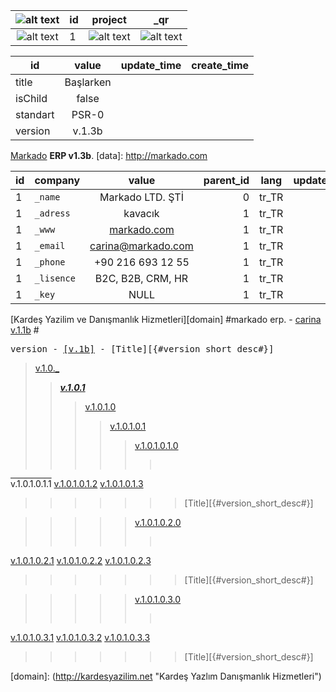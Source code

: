 <MTMarkdownOptions output='raw'>



| ![alt text][logo] | id  | project | _qr |
| :-------------: | ------------- | ------------- | ------------- |
| ![alt text][logo4] | 1 | ![alt text][logo2] | ![alt text][logo3] |





[logo]: http://kardesyazilim.net/k64.png "Kardeş Yazılım Danışmanlık Hizmetleri"
[logo2]: http://kardesyazilim.net/m64.png "Kardeş Yazılım Danışmanlık Hizmetleri"
[logo3]: http://kardesyazilim.net/mqr64.png "Kardeş Yazılım Danışmanlık Hizmetleri"
[logo4]: http://kardesyazilim.net/kqr64.png "Kardeş Yazılım Danışmanlık Hizmetleri"


| id | value | update_time | create_time |
| ------------- |:-------------: |:-------------: |:-------------: |
| title | Başlarken|  | |
| isChild | false | | |
| standart | PSR-0 | | |
| version | v.1.3b | | |





 

[Markado](http://markado.com) **ERP v1.3b**.
[data]: http://markado.com

| id       | company        | value          | parent_id | lang | update_time | create_time |
| ------------- |:------------- |:-------------:| -------------:| :-------------:| :-------------:| :-------------:|
| 1 | `_name`      |  Markado LTD. ŞTİ| 0 | tr_TR |  |  |
| 1 | `_adress`     | kavacık      | 1 | tr_TR |  |  |
| 1 | `_www`     | [markado.com][markado]      | 1 | tr_TR |  |  |
| 1 | `_email`     | carina@markado.com     | 1 | tr_TR |  |  |
| 1 | `_phone`     | +90 216 693 12 55     | 1 | tr_TR |  |  |
| 1 | `_lisence`     | B2C, B2B, CRM, HR     | 1 | tr_TR |  |  |
| 1 | `_key`     | NULL     | 1 | tr_TR |  |  |


[markado]: http://markado.com




[Kardeş Yazilim ve Danışmanlık Hizmetleri][domain]
#markado erp. - [carina v.1.1b](_push/v.1.1.b.md) #



<pre>version - <a href="/_push/" title="Carina Erp v.1b">[v.1b]</a> - [Title][{#version_short_desc#}]</pre>


>[v.1.0._](/_push/v.1.0.md "v.1.0")
>>[***v.1.0.1***](/_push/v.1.0.1.md)
>>>[v.1.0.1.0](/_push/v.1.0.1.0.md)
>>>>[v.1.0.1.0.1](/_push/v.1.0.1.0.1.md)
>>>>>[v.1.0.1.0.1.0]()
>>>>>><pre>
<a href="/_push/v.1.0.1.0.1.1.md/" style="text-decoration:overline">v.1.0.1.0.1.1</a>
<a href="/_push/v.1.0.1.0.1.2.md/">v.1.0.1.0.1.2</a>
<a href="/_push/v.1.0.1.0.1.3.md/">v.1.0.1.0.1.3</a>
</pre>
>>>>>>> [Title][{#version_short_desc#}]

>>>>>[v.1.0.1.0.2.0]() 
>>>>>><pre>
<a href="/_push/v.1.0.1.0.1.1.md">v.1.0.1.0.2.1</a>
<a href="/_push/v.1.0.1.0.1.2.md">v.1.0.1.0.2.2</a>
<a href="/_push/v.1.0.1.0.1.3.md">v.1.0.1.0.2.3</a>
</pre>
>>>>>>> [Title][{#version_short_desc#}]

>>>>>[v.1.0.1.0.3.0]() 
>>>>>><pre>
<a href="/_push/v.1.0.1.0.1.1.md">v.1.0.1.0.3.1</a>
<a href="/_push/v.1.0.1.0.1.2.md">v.1.0.1.0.3.2</a>
<a href="/_push/v.1.0.1.0.1.3.md">v.1.0.1.0.3.3</a>
</pre>
>>>>>>> [Title][{#version_short_desc#}]


[domain]: (http://kardesyazilim.net "Kardeş Yazlım Danışmanlık Hizmetleri")


</MTMarkdownOptions>